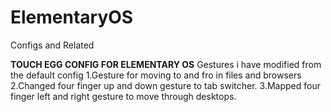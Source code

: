 # ElementaryOS
Configs and Related


**TOUCH EGG CONFIG FOR ELEMENTARY OS**
Gestures i have modified from the default config
1.Gesture for moving to and fro in files and browsers
2.Changed four finger up and down gesture to tab switcher.
3.Mapped four finger left and right gesture to move through desktops.

